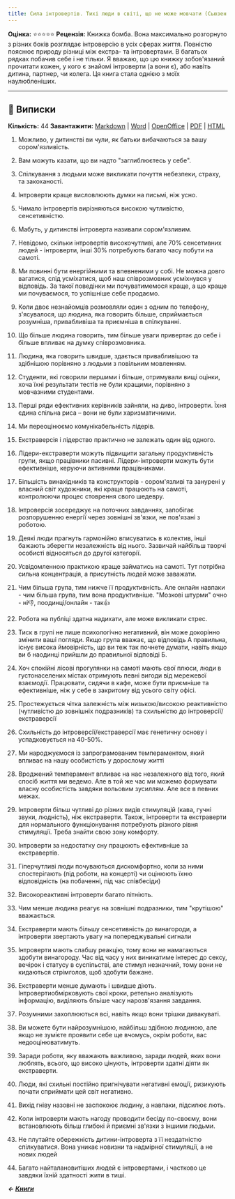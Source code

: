 ```yaml
---
title: Сила інтровертів. Тихі люди в світі, що не може мовчати (Сьюзен Кейн)
---
```


**Оцінка:** ⭐️⭐️⭐️⭐️⭐️
**Рецензія:** Книжка бомба. Вона максимально розгорнуто з різних боків розглядає інтроверсію в усіх сферах життя. Повністю пояснює природу різниці між екстра- та інтровертами. В багатьох рядках побачив себе і не тільки. Я вважаю, що цю книжку зобов'язаний прочитати кожен, у кого є знайомі інтроверти (а вони є), або навіть дитина, партнер, чи колега. Ця книга стала однією з моїх наулюбленіших.

---

## 📑 Виписки
**Кількість:** 44
**Завантажити:** [Markdown](https://cutt.ly/7GmDTwO) | [Word](https://cutt.ly/OGmDA2N) | [OpenOffice](https://cutt.ly/PGmDuHf) | [PDF](https://cutt.ly/TGmS6ph) | [HTML](https://cutt.ly/mGmDCd1)

1. Можливо, у дитинстві ви чули, як батьки вибачаються за вашу сором'язливість.

2. Вам можуть казати, що ви надто "заглиблюєтесь у себе".

3. Спілкування з людьми може викликати почуття небезпеки, страху, та закоханості.

4. Інтроверти краще висловлюють думки на  письмі, ніж усно.

5. Чимало інтровертів вирізняються високою чутливістю, сенсетивністю.

6. Мабуть, у дитинстві інтроверта називали сором'язливим.

7. Невідомо, скільки інтровертів високочутливі, але 70% сенсетивних людей - інтроверти, інші 30% потребують багато часу побути на самоті.

8. Ми повинні бути енергійними та впевненими у собі. Не можна довго вагатися, слід усміхатися, щоб наш співрозмовник усміхнувся у відповідь. За такої поведінки ми почуватимемося краще, а що краще ми почуваємося, то успішніше себе продаємо. 

9. Коли двоє незнайомців розмовляли один з одним по телефону, з'ясувалося, що людина, яка говорить більше, сприймається розумніша, привабливіша та приємніша в спілкуванні.

10. Що більше людина говорить, тим більше уваги привертає до себе і більше впливає на думку співрозмовника.

11. Людина, яка говорить швидше, здається привабливішою та здібнішою порівняно з людьми з повільним мовленням.

12. Студенти, які говорили першими і більше, отримували вищі оцінки, хоча їхні результати тестів не були кращими, порівняно з мовчазними студентами.

13. Перші ряди ефективних керівників зайняли, на диво, інтроверти. Їхня єдина спільна риса – вони не були харизматичними. 

14. Ми переоцінюємо комунікабельність лідерів.

15. Екстраверсія і лідерство практично не залежать один від одного.

16. Лідери-екстраверти можуть підвищити загальну продуктивність групи, якщо працівники пасивні. Лідери-інтроверти можуть бути ефективніше, керуючи активними працівниками.

17. Більшість винахідників та конструкторів - сором'язливі та занурені у власний світ художники, які краще працюють на самоті, контролюючи процес стоврення свого шедевру.

18. Інтроверсія зосереджує на поточних завданнях, запобігає розпорушенню енергії через зовнішні зв'язки, не пов'язані з роботою.

19. Деякі люди прагнуть гармонійно вписуватись в колектив, інші бажають зберегти незалежність від нього. Зазвичай найбільш творчі особисті відносяться до другої категорії.

20. Усвідомленною практикою краще займатись на самоті. Тут потрібна сильна концентрація, а присутність людей може заважати.

21. Чим більша група, тим нижче її продуктивність. Але онлайн навпаки - чим більша група, тим вона продуктивніше. "Мозкові штурми" очно - ні👎, поодинці/онлайн - так👍

22. Робота на публіці здатна надихати, але може викликати стрес.

23. Тиск в групі не лише психологічно негативний, він може докорінно змінити ваші погляди. Якщо група вважає, що відповідь А правильна, існує висока ймовірність, що ви теж так почнете думати, навіть якщо ви б наодинці прийшли до правильної відповіді Б. 

24. Хоч спокійні лісові прогулянки на самоті мають свої плюси, люди в густонаселених містах отримують певні вигоди від мережевої взаємодії. Працювати, сидячи в кафе, може бути приємніше та ефективніше, ніж у себе в закритому від усього світу офісі.

25. Простежується чітка залежність між низькою/високою реактивністю (чутливістю до зовнішніх подразників) та схильністю до інтроверсії/екстраверсії

26. Схильність до інтроверсії/екстраверсії має генетичну основу і успадковується на 40-50%.

27. Ми народжуємося із запрограмованим темпераментом, який впливає на нашу особистість у дорослому житті

28. Вроджений темперамент впливає на нас незалежного від того, який спосіб життя ми ведемо. Але в той же час ми можемо формувати власну особистість завдяки вольовим зусиллям. Але все в певних межах.

29. Інтроверти більш чутливі до різних видів стимуляцій (кава, гучні звуки, людність), ніж екстраверти. Також, інтроверти та екстраверти для нормального функціонування потребують різного рівня стимуляції. Треба знайти свою зону комфорту.

30. Інтроверти за недостатку сну працюють ефективніше за екстравертів.

31. Гіперчутливі люди почуваються дискомфортно, коли за ними спостерігають (під роботи, на концерті) чи оцінюють їхню відповідність (на побаченні, під час співбесіди)

32. Високореактивні інтроверти багато пітніють.

33. Чим менше людина реагує на зовнішні подразники, тим "крутішою" вважається. 

34. Екстраверти мають більшу сенсетивність до винагороди, а інтроверти звертають увагу на попереджувальні сигнали

35. Інтроверти мають слабшу реакцію, тому вони не намагаються здобути винагороду. Час від часу у них виникатиме інтерес до сексу, вечірок і статусу в суспільстві, але стимул незначний, тому вони не кидаються стрімголов, щоб здобути бажане.

36.  Екстраверти менше думають і швидше діють. Інтровертиобмірковують свої кроки, ретельно аналізують інформацію, виділяють бльіше часу нарозв'язання завдання.

37. Розумними захоплюються всі, навіть якщо вони трішки дивакуваті.

38. Ви можете бути найрозумнішою, найбільш здібною людиною, але якщо не зумієте проявити себе ще вчомусь, окрім роботи, вас недооцінюватимуть.

39. Заради роботи, яку вважають важливою, заради людей, яких вони люблять, всього, що високо цінують, інтроверти здатні діяти як екстраверти.

40. Люди, які схильні постійно пригнічувати негативні емоції, ризикують почати сприймати цей світ негативно.

41. Вихід гніву назовні не заспокоює людину, а навпаки, підсилює лють.

42. Коли інтроверти мають нагоду проводити бесіду по-своєму, вони встановлюють більш глибокі й приємні зв'язки з іншими людьми.

43. Не плутайте обережність дитини-інтроверта з її нездатністю спілкуватися. Вона уникає новизни та надмірної стимуляції, а не нових людей

44. Багато найталановитіших людей є інтровертами, і частково це завдяки їхній здатності жити в тиші.

***← [Книги](/books)***